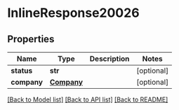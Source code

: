 # InlineResponse20026

## Properties
Name | Type | Description | Notes
------------ | ------------- | ------------- | -------------
**status** | **str** |  | [optional] 
**company** | [**Company**](Company.md) |  | [optional] 

[[Back to Model list]](../README.md#documentation-for-models) [[Back to API list]](../README.md#documentation-for-api-endpoints) [[Back to README]](../README.md)


